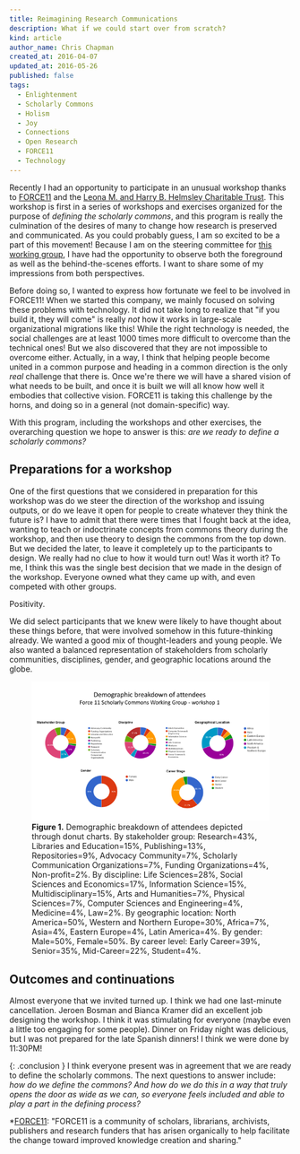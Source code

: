 ```yaml
---
title: Reimagining Research Communications
description: What if we could start over from scratch?
kind: article
author_name: Chris Chapman
created_at: 2016-04-07
updated_at: 2016-05-26
published: false
tags:
  - Enlightenment
  - Scholarly Commons
  - Holism
  - Joy
  - Connections
  - Open Research
  - FORCE11
  - Technology
---
```


Recently I had an opportunity to participate in an unusual workshop thanks to
[FORCE11] and the [Leona M. and Harry B. Helmsley Charitable Trust][helmsley].
This workshop is first in a series of workshops and exercises organized for the
purpose of _defining the scholarly commons_, and this program is really the
culmination of the desires of many to change how research is preserved and
communicated. As you could probably guess, I am so excited to be a part of this
movement! Because I am on the steering committee for [this working
group][commons group], I have had the opportunity to observe both the
foreground as well as the behind-the-scenes efforts. I want to share some of my
impressions from both perspectives.

<!--MORE-->

Before doing so, I wanted to express how fortunate we feel to be involved in
FORCE11! When we started this company, we mainly focused on solving these
problems with technology. It did not take long to realize that "if you build
it, they will come" is really _not_ how it works in large-scale organizational
migrations like this! While the right technology is needed, the social
challenges are at least <span class="oldstyle">1000</span> times more difficult
to overcome than the technical ones! But we also discovered that they are not
impossible to overcome either. Actually, in a way, I think that helping people
become united in a common purpose and heading in a common direction is the only
_real_ challenge that there is. Once we're there we will have a shared vision
of what needs to be built, and once it is built we will all know how well it
embodies that collective vision. FORCE11 is taking this challenge by the horns,
and doing so in a general (not domain-specific) way.

With this program, including the workshops and other exercises, the overarching
question we hope to answer is this: _are we ready to define a scholarly commons?_

## Preparations for a workshop

One of the first questions that we considered in preparation for this workshop
was do we steer the direction of the workshop and issuing outputs, or do we
leave it open for people to create whatever they think the future is? I have to
admit that there were times that I fought back at the idea, wanting to teach or
indoctrinate concepts from commons theory during the workshop, and then use
theory to design the commons from the top down. But we decided the later, to
leave it completely up to the participants to design. We really had no clue to
how it would turn out! Was it worth it? To me, I think this was the single best
decision that we made in the design of the workshop. Everyone owned what they
came up with, and even competed with other groups.

Positivity.

We did select participants that we knew were likely to have thought about these
things before, that were involved somehow in this future-thinking already. We
wanted a good mix of thought-leaders and young people. We also wanted a
balanced representation of stakeholders from scholarly communities,
disciplines, gender, and geographic locations around the globe.

<figure id="fig:1" class="img" property="schema:image" resource="#demographics" typeof="schema:ImageObject">
  <a property="schema:contentUrl" href="Demographic%20breakdown%20SCWG%20workshop%201.png">
    <img property="schema:thumbnail" class="static retina" src="Demographic%20breakdown%20SCWG%20workshop%201%20620x364.png" alt="Figure 1" />
  </a>
  <link property="schema:representativeOfPage" resource="schema:False" />
  <figcaption class="small"><b>Figure 1.</b> Demographic breakdown of attendees depicted through donut charts. By stakeholder group: Research=43%, Libraries and Education=15%, Publishing=13%, Repositories=9%, Advocacy Community=7%, Scholarly Communication Organizations=7%, Funding Organizations=4%, Non-profit=2%. By discipline: Life Sciences=28%, Social Sciences and Economics=17%, Information Science=15%, Multidisciplinary=15%, Arts and Humanities=7%, Physical Sciences=7%, Computer Sciences and Engineering=4%, Medicine=4%, Law=2%. By geographic location: North America=50%, Western and Northern Europe=30%, Africa=7%, Asia=4%, Eastern Europe=4%, Latin America=4%. By gender: Male=50%, Female=50%. By career level: Early Career=39%, Senior=35%, Mid-Career=22%, Student=4%.</figcaption>
</figure>

## Outcomes and continuations

Almost everyone that we invited turned up. I think we had one last-minute
cancellation. Jeroen Bosman and Bianca Kramer did an excellent job designing
the workshop. I think it was stimulating for everyone (maybe even a little too
engaging for some people). Dinner on Friday night was delicious, but I was not
prepared for the late Spanish dinners! I think we were done by 11:30PM!

{: .conclusion }
I think everyone present was in agreement that we are ready to define the
scholarly commons. The next questions to answer include: _how do we define the
commons? And how do we do this in a way that truly opens the door as wide as we
can, so everyone feels included and able to play a part in the defining
process?_

[FORCE11]: <https://force11.org>
[helmsley]: <http://helmsleytrust.org>
[commons group]: <https://www.force11.org/group/scholarly-commons-working-group> "Scholarly Commons Working Group at FORCE11"

*[FORCE11]: "FORCE11 is a community of scholars, librarians, archivists, publishers and research funders that has arisen organically to help facilitate the change toward improved knowledge creation and sharing."

